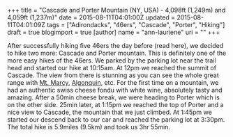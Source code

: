 +++
title = "Cascade and Porter Mountain (NY, USA) - 4,098ft (1,249m) and 4,059ft (1,237m)"
date = 2015-08-11T04:01:00Z
updated = 2015-08-11T04:01:09Z
tags = ["Adirondacks", "46ers", "Cascade", "Porter", "Hiking"]
draft = true
blogimport = true 
[author]
	name = "ann-lauriene"
	uri = ""
+++

After successfully hiking five 46ers the day before (read here), we decided to hike two more: Cascade and Porter mountain. This is definitely one of the more easy hikes of the 46ers. We parked by the parking lot near the trail head and started our hike at 10:15am. At 12pm we reached the summit of Cascade. The view from there is stunning as you can see the whole great range with <a href="http://peakhunt.blogspot.ca/2015/03/snowshoeing-mount-marcy-ny-usa-5343-ft.html" target="_blank">Mt. Marcy</a>, <a href="http://peakhunt.blogspot.ca/2013/10/algonquin-peak-ny-usa.html" target="_blank">Algonquin</a>, etc. For the first time on a mountain, we had an authentic swiss cheese fondu with white wine, absolutely tasty and amazing. After a 50min cheese break, we were heading to Porter which is on the other side. 25min later, at 1:15pm we reached the top of Porter and a nice view to Cascade, the mountain that we just climbed. At 1:45pm we started our descend back to our car and reached the parking lot at 3:30pm. The total hike is 5.9miles (9.5km) and took us 3hr 55min.
